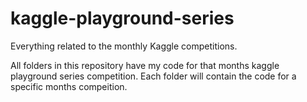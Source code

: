 # kaggle-playground-series
Everything related to the monthly Kaggle competitions.

All folders in this repository have my code for that months kaggle playground series competition. Each folder will contain the code for a specific months compeition. 
